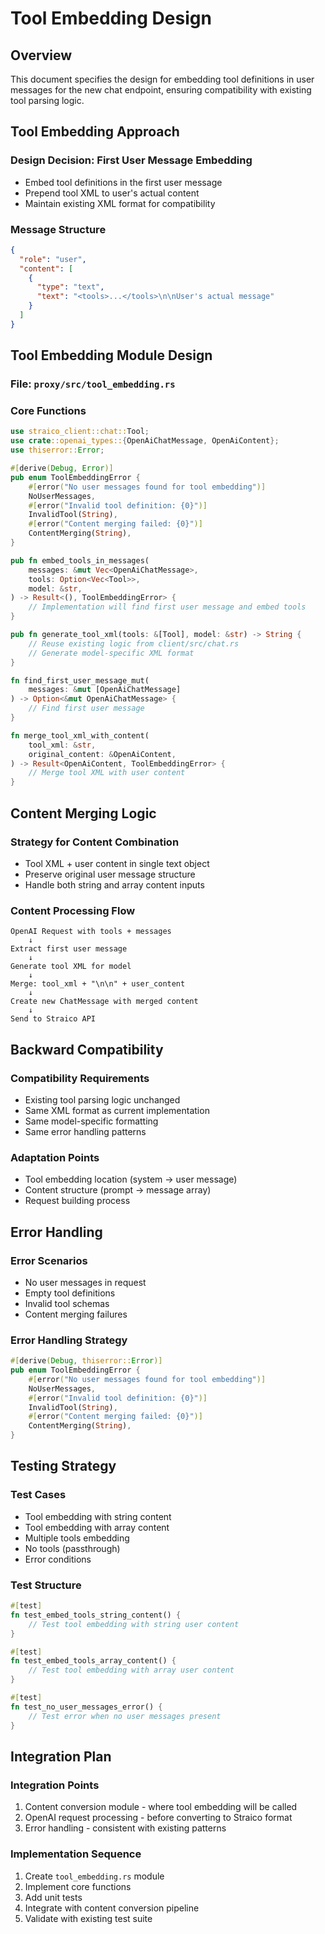 # Tool Embedding Design

## Overview

This document specifies the design for embedding tool definitions in user messages for the new chat endpoint, ensuring compatibility with existing tool parsing logic.

## Tool Embedding Approach

### Design Decision: First User Message Embedding
- Embed tool definitions in the first user message
- Prepend tool XML to user's actual content
- Maintain existing XML format for compatibility

### Message Structure
```json
{
  "role": "user",
  "content": [
    {
      "type": "text", 
      "text": "<tools>...</tools>\n\nUser's actual message"
    }
  ]
}
```

## Tool Embedding Module Design

### File: `proxy/src/tool_embedding.rs`

### Core Functions

```rust
use straico_client::chat::Tool;
use crate::openai_types::{OpenAiChatMessage, OpenAiContent};
use thiserror::Error;

#[derive(Debug, Error)]
pub enum ToolEmbeddingError {
    #[error("No user messages found for tool embedding")]
    NoUserMessages,
    #[error("Invalid tool definition: {0}")]
    InvalidTool(String),
    #[error("Content merging failed: {0}")]
    ContentMerging(String),
}

pub fn embed_tools_in_messages(
    messages: &mut Vec<OpenAiChatMessage>,
    tools: Option<Vec<Tool>>,
    model: &str,
) -> Result<(), ToolEmbeddingError> {
    // Implementation will find first user message and embed tools
}

pub fn generate_tool_xml(tools: &[Tool], model: &str) -> String {
    // Reuse existing logic from client/src/chat.rs
    // Generate model-specific XML format
}

fn find_first_user_message_mut(
    messages: &mut [OpenAiChatMessage]
) -> Option<&mut OpenAiChatMessage> {
    // Find first user message
}

fn merge_tool_xml_with_content(
    tool_xml: &str,
    original_content: &OpenAiContent,
) -> Result<OpenAiContent, ToolEmbeddingError> {
    // Merge tool XML with user content
}
```

## Content Merging Logic

### Strategy for Content Combination
- Tool XML + user content in single text object
- Preserve original user message structure
- Handle both string and array content inputs

### Content Processing Flow
```
OpenAI Request with tools + messages
    ↓
Extract first user message
    ↓
Generate tool XML for model
    ↓
Merge: tool_xml + "\n\n" + user_content
    ↓
Create new ChatMessage with merged content
    ↓
Send to Straico API
```

## Backward Compatibility

### Compatibility Requirements
- Existing tool parsing logic unchanged
- Same XML format as current implementation
- Same model-specific formatting
- Same error handling patterns

### Adaptation Points
- Tool embedding location (system → user message)
- Content structure (prompt → message array)
- Request building process

## Error Handling

### Error Scenarios
- No user messages in request
- Empty tool definitions
- Invalid tool schemas
- Content merging failures

### Error Handling Strategy
```rust
#[derive(Debug, thiserror::Error)]
pub enum ToolEmbeddingError {
    #[error("No user messages found for tool embedding")]
    NoUserMessages,
    #[error("Invalid tool definition: {0}")]
    InvalidTool(String),
    #[error("Content merging failed: {0}")]
    ContentMerging(String),
}
```

## Testing Strategy

### Test Cases
- Tool embedding with string content
- Tool embedding with array content
- Multiple tools embedding
- No tools (passthrough)
- Error conditions

### Test Structure
```rust
#[test]
fn test_embed_tools_string_content() {
    // Test tool embedding with string user content
}

#[test]
fn test_embed_tools_array_content() {
    // Test tool embedding with array user content
}

#[test]
fn test_no_user_messages_error() {
    // Test error when no user messages present
}
```

## Integration Plan

### Integration Points
1. Content conversion module - where tool embedding will be called
2. OpenAI request processing - before converting to Straico format
3. Error handling - consistent with existing patterns

### Implementation Sequence
1. Create `tool_embedding.rs` module
2. Implement core functions
3. Add unit tests
4. Integrate with content conversion pipeline
5. Validate with existing test suite